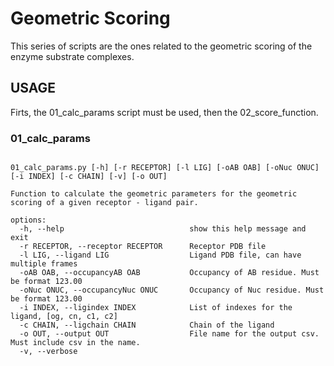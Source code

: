 # Geometric Scoring

This series of scripts are the ones related to the geometric scoring of the enzyme substrate complexes.

## USAGE
Firts, the 01_calc_params script must be used, then the 02_score_function.

### 01_calc_params
```

01_calc_params.py [-h] [-r RECEPTOR] [-l LIG] [-oAB OAB] [-oNuc ONUC] [-i INDEX] [-c CHAIN] [-v] [-o OUT]

Function to calculate the geometric parameters for the geometric scoring of a given receptor - ligand pair.

options:
  -h, --help                            show this help message and exit
  -r RECEPTOR, --receptor RECEPTOR      Receptor PDB file
  -l LIG, --ligand LIG                  Ligand PDB file, can have multiple frames
  -oAB OAB, --occupancyAB OAB           Occupancy of AB residue. Must be format 123.00
  -oNuc ONUC, --occupancyNuc ONUC       Occupancy of Nuc residue. Must be format 123.00
  -i INDEX, --ligindex INDEX            List of indexes for the ligand, [og, cn, c1, c2]
  -c CHAIN, --ligchain CHAIN            Chain of the ligand
  -o OUT, --output OUT                  File name for the output csv. Must include csv in the name.  
  -v, --verbose
```